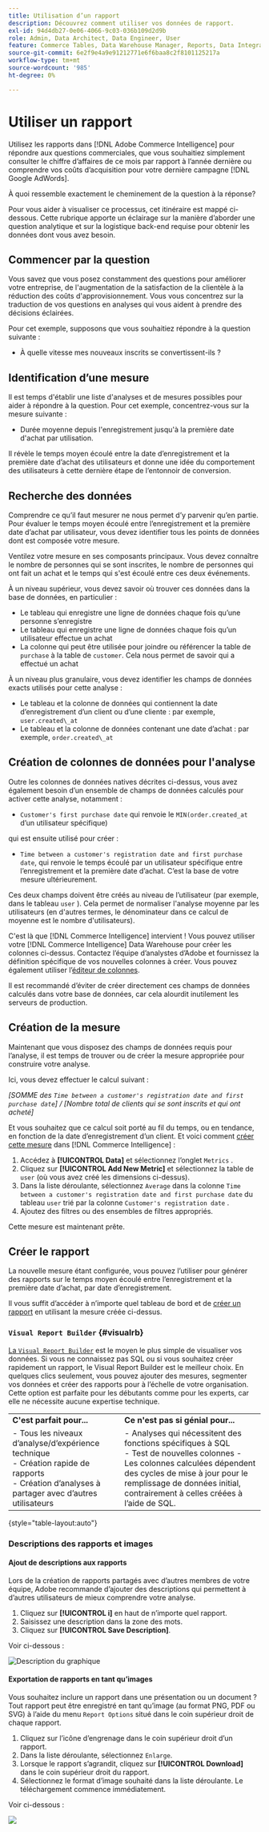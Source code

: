 ```yaml
---
title: Utilisation d’un rapport
description: Découvrez comment utiliser vos données de rapport.
exl-id: 94d4db27-0e06-4066-9c03-036b109d2d9b
role: Admin, Data Architect, Data Engineer, User
feature: Commerce Tables, Data Warehouse Manager, Reports, Data Integration
source-git-commit: 6e2f9e4a9e91212771e6f6baa8c2f8101125217a
workflow-type: tm+mt
source-wordcount: '985'
ht-degree: 0%

---
```


# Utiliser un rapport

Utilisez les rapports dans [!DNL Adobe Commerce Intelligence] pour répondre aux questions commerciales, que vous souhaitiez simplement consulter le chiffre d’affaires de ce mois par rapport à l’année dernière ou comprendre vos coûts d’acquisition pour votre dernière campagne [!DNL Google AdWords].

À quoi ressemble exactement le cheminement de la question à la réponse?

Pour vous aider à visualiser ce processus, cet itinéraire est mappé ci-dessous. Cette rubrique apporte un éclairage sur la manière d’aborder une question analytique et sur la logistique back-end requise pour obtenir les données dont vous avez besoin.

## Commencer par la question

Vous savez que vous posez constamment des questions pour améliorer votre entreprise, de l&#39;augmentation de la satisfaction de la clientèle à la réduction des coûts d&#39;approvisionnement. Vous vous concentrez sur la traduction de vos questions en analyses qui vous aident à prendre des décisions éclairées.

Pour cet exemple, supposons que vous souhaitiez répondre à la question suivante :

* À quelle vitesse mes nouveaux inscrits se convertissent-ils ?

## Identification d’une mesure

Il est temps d&#39;établir une liste d&#39;analyses et de mesures possibles pour aider à répondre à la question. Pour cet exemple, concentrez-vous sur la mesure suivante :

* Durée moyenne depuis l&#39;enregistrement jusqu&#39;à la première date d&#39;achat par utilisation.

Il révèle le temps moyen écoulé entre la date d’enregistrement et la première date d’achat des utilisateurs et donne une idée du comportement des utilisateurs à cette dernière étape de l’entonnoir de conversion.

## Recherche des données

Comprendre ce qu’il faut mesurer ne nous permet d’y parvenir qu’en partie. Pour évaluer le temps moyen écoulé entre l’enregistrement et la première date d’achat par utilisateur, vous devez identifier tous les points de données dont est composée votre mesure.

Ventilez votre mesure en ses composants principaux. Vous devez connaître le nombre de personnes qui se sont inscrites, le nombre de personnes qui ont fait un achat et le temps qui s&#39;est écoulé entre ces deux événements.

À un niveau supérieur, vous devez savoir où trouver ces données dans la base de données, en particulier :

* Le tableau qui enregistre une ligne de données chaque fois qu’une personne s’enregistre
* Le tableau qui enregistre une ligne de données chaque fois qu’un utilisateur effectue un achat
* La colonne qui peut être utilisée pour joindre ou référencer la table de `purchase` à la table de `customer`. Cela nous permet de savoir qui a effectué un achat

À un niveau plus granulaire, vous devez identifier les champs de données exacts utilisés pour cette analyse :

* Le tableau et la colonne de données qui contiennent la date d’enregistrement d’un client ou d’une cliente : par exemple, `user.created\_at`
* Le tableau et la colonne de données contenant une date d’achat : par exemple, `order.created\_at`

## Création de colonnes de données pour l&#39;analyse

Outre les colonnes de données natives décrites ci-dessus, vous avez également besoin d’un ensemble de champs de données calculés pour activer cette analyse, notamment :

* `Customer's first purchase date` qui renvoie le `MIN(order.created_at` d’un utilisateur spécifique)

qui est ensuite utilisé pour créer :

* `Time between a customer's registration date and first purchase date`, qui renvoie le temps écoulé par un utilisateur spécifique entre l’enregistrement et la première date d’achat. C’est la base de votre mesure ultérieurement.

Ces deux champs doivent être créés au niveau de l’utilisateur (par exemple, dans le tableau `user` ). Cela permet de normaliser l&#39;analyse moyenne par les utilisateurs (en d&#39;autres termes, le dénominateur dans ce calcul de moyenne est le nombre d&#39;utilisateurs).

C&#39;est là que [!DNL Commerce Intelligence] intervient ! Vous pouvez utiliser votre [!DNL Commerce Intelligence] Data Warehouse pour créer les colonnes ci-dessus. Contactez l’équipe d’analystes d’Adobe et fournissez la définition spécifique de vos nouvelles colonnes à créer. Vous pouvez également utiliser l’[éditeur de colonnes](../../data-analyst/data-warehouse-mgr/creating-calculated-columns.md).

Il est recommandé d’éviter de créer directement ces champs de données calculés dans votre base de données, car cela alourdit inutilement les serveurs de production.

## Création de la mesure

Maintenant que vous disposez des champs de données requis pour l’analyse, il est temps de trouver ou de créer la mesure appropriée pour construire votre analyse.

Ici, vous devez effectuer le calcul suivant :


_[SOMME des `Time between a customer's registration date and first purchase date`] / [Nombre total de clients qui se sont inscrits et qui ont acheté]_

Et vous souhaitez que ce calcul soit porté au fil du temps, ou en tendance, en fonction de la date d’enregistrement d’un client. Et voici comment [créer cette mesure](../../data-user/reports/ess-manage-data-metrics.md) dans [!DNL Commerce Intelligence] :

1. Accédez à **[!UICONTROL Data]** et sélectionnez l’onglet `Metrics` .
1. Cliquez sur **[!UICONTROL Add New Metric]** et sélectionnez la table de `user` (où vous avez créé les dimensions ci-dessus).
1. Dans la liste déroulante, sélectionnez `Average` dans la colonne `Time between a customer's registration date and first purchase date` du tableau `user` trié par la colonne `Customer's registration date` .
1. Ajoutez des filtres ou des ensembles de filtres appropriés.

Cette mesure est maintenant prête.

## Créer le rapport

La nouvelle mesure étant configurée, vous pouvez l’utiliser pour générer des rapports sur le temps moyen écoulé entre l’enregistrement et la première date d’achat, par date d’enregistrement.

Il vous suffit d’accéder à n’importe quel tableau de bord et de [créer un rapport](../../data-user/reports/ess-manage-data-metrics.md) en utilisant la mesure créée ci-dessus.

### `Visual Report Builder` {#visualrb}

[La `Visual Report Builder`](../../data-user/reports/ess-rpt-build-visual.md) est le moyen le plus simple de visualiser vos données. Si vous ne connaissez pas SQL ou si vous souhaitez créer rapidement un rapport, le Visual Report Builder est le meilleur choix. En quelques clics seulement, vous pouvez ajouter des mesures, segmenter vos données et créer des rapports pour à l’échelle de votre organisation. Cette option est parfaite pour les débutants comme pour les experts, car elle ne nécessite aucune expertise technique.

|  |  |
|--- |--- |
| **C&#39;est parfait pour...** | **Ce n&#39;est pas si génial pour...** |
| - Tous les niveaux d’analyse/d’expérience technique<br>- Création rapide de rapports<br>- Création d’analyses à partager avec d’autres utilisateurs | - Analyses qui nécessitent des fonctions spécifiques à SQL<br>- Test de nouvelles colonnes - Les colonnes calculées dépendent des cycles de mise à jour pour le remplissage de données initial, contrairement à celles créées à l’aide de SQL. |

{style="table-layout:auto"}

### Descriptions des rapports et images

#### Ajout de descriptions aux rapports

Lors de la création de rapports partagés avec d’autres membres de votre équipe, Adobe recommande d’ajouter des descriptions qui permettent à d’autres utilisateurs de mieux comprendre votre analyse.

1. Cliquez sur **[!UICONTROL i]** en haut de n’importe quel rapport.
1. Saisissez une description dans la zone des mots.
1. Cliquez sur **[!UICONTROL Save Description]**.

Voir ci-dessous :

![Description du graphique](../../assets/Chart_Description.gif)

#### Exportation de rapports en tant qu’images

Vous souhaitez inclure un rapport dans une présentation ou un document ? Tout rapport peut être enregistré en tant qu’image (au format PNG, PDF ou SVG) à l’aide du menu `Report Options` situé dans le coin supérieur droit de chaque rapport.

1. Cliquez sur l’icône d’engrenage dans le coin supérieur droit d’un rapport.
1. Dans la liste déroulante, sélectionnez `Enlarge`.
1. Lorsque le rapport s’agrandit, cliquez sur **[!UICONTROL Download]** dans le coin supérieur droit du rapport.
1. Sélectionnez le format d’image souhaité dans la liste déroulante. Le téléchargement commence immédiatement.

Voir ci-dessous :

![](../../assets/exp-rep-as-image.gif)
